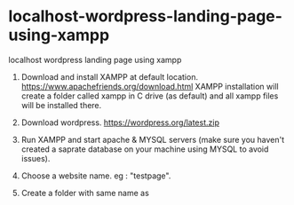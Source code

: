# localhost-wordpress-landing-page-using-xampp
localhost wordpress landing page using xampp


1. Download and install XAMPP at default location. 
https://www.apachefriends.org/download.html
XAMPP installation will create a folder called xampp in C drive (as default) and all xampp files will be installed there.

2. Download wordpress. 
https://wordpress.org/latest.zip

3. Run XAMPP and start apache & MYSQL servers (make sure you haven't created a saprate database on your machine using MYSQL to avoid issues).
4. Choose a website name. eg : "testpage".
5. Create a folder with same name as 

 
